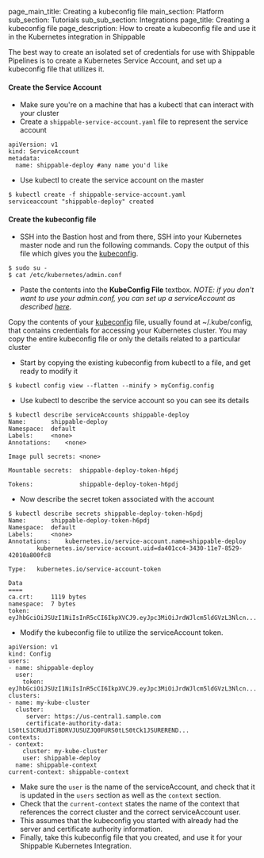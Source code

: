 page_main_title: Creating a kubeconfig file
main_section: Platform
sub_section: Tutorials
sub_sub_section: Integrations
page_title: Creating a kubeconfig file
page_description: How to create a kubeconfig file and use it in the Kubernetes integration in Shippable

The best way to create an isolated set of credentials for use with Shippable Pipelines is to create a Kubernetes Service Account, and set up a kubeconfig file that utilizes it.

#### Create the Service Account

- Make sure you're on a machine that has a kubectl that can interact with your cluster
- Create a `shippable-service-account.yaml` file to represent the service account

```
apiVersion: v1
kind: ServiceAccount
metadata:
  name: shippable-deploy #any name you'd like
```
- Use kubectl to create the service account on the master
```
$ kubectl create -f shippable-service-account.yaml
serviceaccount "shippable-deploy" created
```

#### Create the kubeconfig file
* SSH into the Bastion host and from there, SSH into your Kubernetes master node and run the following commands. Copy the output of this file which gives you the [kubeconfig](https://kubernetes.io/docs/user-guide/kubeconfig-file/).
```
$ sudo su -
$ cat /etc/kubernetes/admin.conf
```
* Paste the contents into the **KubeConfig File** textbox. *NOTE: if you don't want to use your admin.conf, you can set up a serviceAccount as described [here](#creating-a-kubeconfig-file-for-a-service-account)*.



Copy the contents of your [kubeconfig](https://kubernetes.io/docs/user-guide/kubeconfig-file/) file, usually found at ~/.kube/config, that contains credentials for accessing your Kubernetes cluster. You may copy the entire kubeconfig file or only the details related to a particular cluster






- Start by copying the existing kubeconfig from kubectl to a file, and get ready to modify it
```
$ kubectl config view --flatten --minify > myConfig.config
```

- Use kubectl to describe the service account so you can see its details
```
$ kubectl describe serviceAccounts shippable-deploy
Name:		shippable-deploy
Namespace:	default
Labels:		<none>
Annotations:	<none>

Image pull secrets:	<none>

Mountable secrets: 	shippable-deploy-token-h6pdj

Tokens:            	shippable-deploy-token-h6pdj
```
- Now describe the secret token associated with the account
```
$ kubectl describe secrets shippable-deploy-token-h6pdj
Name:		shippable-deploy-token-h6pdj
Namespace:	default
Labels:		<none>
Annotations:	kubernetes.io/service-account.name=shippable-deploy
		kubernetes.io/service-account.uid=da401cc4-3430-11e7-8529-42010a800fc8

Type:	kubernetes.io/service-account-token

Data
====
ca.crt:		1119 bytes
namespace:	7 bytes
token:		eyJhbGciOiJSUzI1NiIsInR5cCI6IkpXVCJ9.eyJpc3MiOiJrdWJlcm5ldGVzL3Nlcn...
```
- Modify the kubeconfig file to utilize the serviceAccount token.
```
apiVersion: v1
kind: Config
users:
- name: shippable-deploy
  user:
    token: eyJhbGciOiJSUzI1NiIsInR5cCI6IkpXVCJ9.eyJpc3MiOiJrdWJlcm5ldGVzL3Nlcn...
clusters:
- name: my-kube-cluster
  cluster:
     server: https://us-central1.sample.com
     certificate-authority-data: LS0tLS1CRUdJTiBDRVJUSUZJQ0FURS0tLS0tCk1JSUREREND...
contexts:
- context:
    cluster: my-kube-cluster
    user: shippable-deploy
  name: shippable-context
current-context: shippable-context
```
- Make sure the `user` is the name of the serviceAccount, and check that it is updated in the `users` section as well as the `context` section.
- Check that the `current-context` states the name of the context that references the correct cluster and the correct serviceAccount user.
- This assumes that the kubeconfig you started with already had the server and certificate authority information.
- Finally, take this kubeconfig file that you created, and use it for your Shippable Kubernetes Integration.
